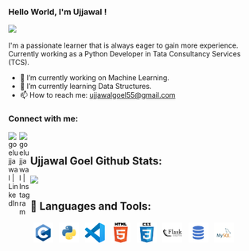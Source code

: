 ### Hello World, I'm Ujjawal !

![](https://visitor-badge.laobi.icu/badge?page_id=goelujjawal.goelujjawal)
<!--
**goelujjawal/goelujjawal** is a ✨ _special_ ✨ repository because its `README.md` (this file) appears on your GitHub profile.

Here are some ideas to get you started:

- 🔭 I’m currently working on ...
- 🌱 I’m currently learning ...
- 👯 I’m looking to collaborate on ...
- 🤔 I’m looking for help with ...
- 💬 Ask me about ...
- 📫 How to reach me: ...
- 😄 Pronouns: ...
- ⚡ Fun fact: ...
-->
 I'm a passionate learner that is always eager to gain more experience. Currently working as a Python Developer in Tata Consultancy Services (TCS).
 
 - 🔭 I’m currently working on Machine Learning.
 - 🌱 I’m currently learning Data Structures.
 - 📫 How to reach me: ujjawalgoel55@gmail.com

### Connect with me:

[<img align="left" background-color:red alt="goelujjawal | LinkedIn" width="22px" src="https://cdn.jsdelivr.net/npm/simple-icons@v3/icons/linkedin.svg" />][linkedin]
[<img align="left" alt="goelujjawal | Instagram" width="22px" src="https://cdn.jsdelivr.net/npm/simple-icons@v3/icons/instagram.svg" />][instagram]

<br>

## Ujjawal Goel Github Stats:
 <img src="https://github-readme-stats.vercel.app/api?username=goelujjawal&&show_icons=true&title_color=ffffff&icon_color=bb2acf&text_color=daf7dc&bg_color=151515">
 
## 🧰 Languages and Tools:
<p align="center">
<img src="https://raw.githubusercontent.com/github/explore/80688e429a7d4ef2fca1e82350fe8e3517d3494d/topics/c/c.png" alt="C" height="40" style="vertical-align:top; margin:4px">
<img src="https://raw.githubusercontent.com/github/explore/80688e429a7d4ef2fca1e82350fe8e3517d3494d/topics/python/python.png" alt="Python" height="40" style="vertical-align:top; margin:4px">
<img src="https://raw.githubusercontent.com/github/explore/80688e429a7d4ef2fca1e82350fe8e3517d3494d/topics/visual-studio-code/visual-studio-code.png" alt="VS Code" height="40" style="vertical-align:top; margin:4px">
<img src="https://raw.githubusercontent.com/github/explore/80688e429a7d4ef2fca1e82350fe8e3517d3494d/topics/html/html.png" alt="HTML5" height="40" style="vertical-align:top; margin:4px">
<img src="https://raw.githubusercontent.com/github/explore/80688e429a7d4ef2fca1e82350fe8e3517d3494d/topics/css/css.png" alt="CSS" height="40" style="vertical-align:top; margin:4px">
<img src="https://raw.githubusercontent.com/github/explore/80688e429a7d4ef2fca1e82350fe8e3517d3494d/topics/flask/flask.png" alt="Flask" height="40" style="vertical-align:top; margin:4px">
<img src="https://raw.githubusercontent.com/github/explore/80688e429a7d4ef2fca1e82350fe8e3517d3494d/topics/sql/sql.png" alt="SQL" height="40" style="vertical-align:top; margin:4px">
<img src="https://raw.githubusercontent.com/github/explore/80688e429a7d4ef2fca1e82350fe8e3517d3494d/topics/mysql/mysql.png" alt="MySQL" height="40" style="vertical-align:top; margin:4px">
</p>

[instagram]: https://instagram.com/ujjawal_goel__
[linkedin]: https://linkedin.com/in/ujjawal-goel-
